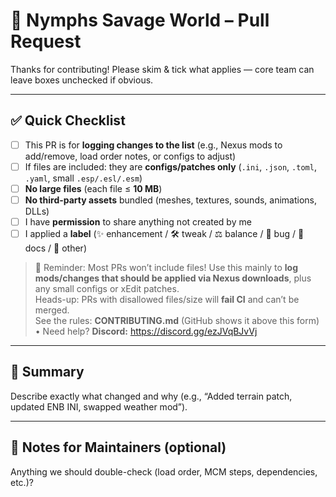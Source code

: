 
# 🌿 Nymphs Savage World – Pull Request

Thanks for contributing! Please skim & tick what applies — core team can leave boxes unchecked if obvious.

---

## ✅ Quick Checklist

- [ ] This PR is for **logging changes to the list** (e.g., Nexus mods to add/remove, load order notes, or configs to adjust)  
- [ ] If files are included: they are **configs/patches only** (`.ini`, `.json`, `.toml`, `.yaml`, small `.esp/.esl/.esm`)  
- [ ] **No large files** (each file ≤ **10 MB**)  
- [ ] **No third-party assets** bundled (meshes, textures, sounds, animations, DLLs)  
- [ ] I have **permission** to share anything not created by me  
- [ ] I applied a **label** (✨ enhancement / 🛠 tweak / ⚖️ balance / 🐛 bug / 📝 docs / 🔧 other)  

> 🔔 Reminder: Most PRs won’t include files! Use this mainly to **log mods/changes that should be applied via Nexus downloads**, plus any small configs or xEdit patches.  
> Heads-up: PRs with disallowed files/size will **fail CI** and can’t be merged.  
> See the rules: **CONTRIBUTING.md** (GitHub shows it above this form) • Need help? **Discord:** https://discord.gg/ezJVqBJvVj

---

## 📝 Summary

Describe exactly what changed and why (e.g., “Added terrain patch, updated ENB INI, swapped weather mod”).

---

## 📎 Notes for Maintainers (optional)

Anything we should double-check (load order, MCM steps, dependencies, etc.)?
